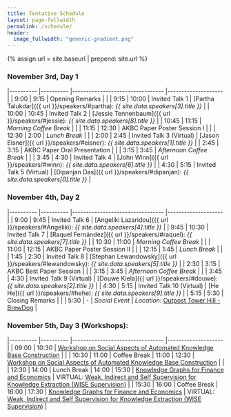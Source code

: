 ```yaml
---
title: Tentative Schedule
layout: page-fullwidth
permalink: /schedule/
header:
  image_fullwidth: "generic-gradient.png"
---
```


{% assign url = site.baseurl | prepend: site.url %}

### November 3rd, Day 1

|----------	|----------	|---------------------------------	|--------------------	|
| 9:00     	| 9:15     	| Opening Remarks                 	|                    	|
| 9:15     	| 10:00     | Invited Talk 1                  	| [Partha Talukdar]({{ url }}/speakers/#partha): *{{ site.data.speakers[3].title }}*         	|
| 10:00     | 10:45    	| Invited Talk 2                  	| [Jessie Tennenbaum]({{ url }}/speakers/#jessie): *{{ site.data.speakers[8].title }}* 	|
| 10:45    	| 11:15    	| *Morning Coffee Break*          	|                    	|
| 11:15    	| 12:30   	| AKBC Paper Poster Session I     	|                     |
| 12:30    	|  2:00   	| *Lunch Break*                    	|                     |
|  2:00     |  2:45    	| Invited Talk 3 (Virtual)         	| [Jason Eisner]({{ url }}/speakers/#eisner): *{{ site.data.speakers[1].title }}* 	|
|  2:45    	|  3:15   	| AKBC Paper Oral Presentation    	|                     |
|  3:15    	|  3:45    	| *Afternoon Coffee Break*         	|                    	|
|  3:45    	|  4:30     | Invited Talk 4                  	| [John Winn]({{ url }}/speakers/#winn): *{{ site.data.speakers[6].title }}*         	|
|  4:30     |  5:15     | Invited Talk 5 (Virtual)         	| [Dipanjan Das]({{ url }}/speakers/#dipanjan): *{{ site.data.speakers[0].title }}*         	|

### November 4th, Day 2

|----------	|----------	|---------------------------------	|--------------------	|
| 9:00     	| 9:45     | Invited Talk 6                  	| [Angeliki Lazaridou]({{ url }}/speakers/#Angeliki): *{{ site.data.speakers[4].title }}*         	|
| 9:45     | 10:30    	| Invited Talk 7                  	| [Raquel Fernández]({{ url }}/speakers/#raquel): *{{ site.data.speakers[7].title }}*	|
| 10:30    	| 11:00    	| *Morning Coffee Break*          	|                    	|
| 11:00    	| 12:15   	| AKBC Paper Poster Session II    	|                     |
| 12:15    	|  1:45   	| *Lunch Break*                    	|                     |
|  1:45     |  2:30    	| Invited Talk 8                  	| [Stephan Lewandowsky]({{ url }}/speakers/#lewandowsky): *{{ site.data.speakers[5].title }}* 	|
|  2:30    	|  3:15   	| AKBC Best Paper Session         	|                     |
|  3:15    	|  3:45    	| *Afternoon Coffee Break*         	|                    	|
|  3:45    	|  4:30     | Invited Talk 9 (Virtual)        	| [Douwe Kiela]({{ url }}/speakers/#douwe): *{{ site.data.speakers[2].title }}*         	|
|  4:30     |  5:15     | Invited Talk 10 (Virtual)       	| [He He]({{ url }}/speakers/#hehe): *{{ site.data.speakers[9].title }}*       	|
|  5:15    	| 5:30     	| Closing Remarks                 	|                    	|
|  5:30     |  -       	| *Social Event*                     	| *Location*: [Outpost Tower Hill - BrewDog](https://www.brewdog.com/uk/brewdog-tower-hill-outpost) |

### November 5th, Day 3 (Workshops): 

|----------	|----------	|---------------------------------	|--------------------	|
| 09:00   	| 10:30    	| [Workshop on Social Aspects of Automated Knowledge Base Construction](https://sites.google.com/view/socialakbc/home)  | |
| 10:30     | 11:00     | Coffee Break
| 11:00   	| 12:30    	| [Workshop on Social Aspects of Automated Knowledge Base Construction](https://sites.google.com/view/socialakbc/home)  | |
| 12:30     | 14:00     | Lunch Break
| 14:00     | 15:30     | [Knowledge Graphs for Finance and Economics](https://finance-at-akbc.bubbleapps.io/) | VIRTUAL: [Weak, Indirect and Self Supervision for Knowledge Extraction (WISE Supervision)](https://wise-supervision.github.io/) |
| 15:30     | 16:00     | Coffee Break
| 16:00     | 17:30     | [Knowledge Graphs for Finance and Economics](https://finance-at-akbc.bubbleapps.io/) | VIRTUAL: [Weak, Indirect and Self Supervision for Knowledge Extraction (WISE Supervision)](https://wise-supervision.github.io/) |

